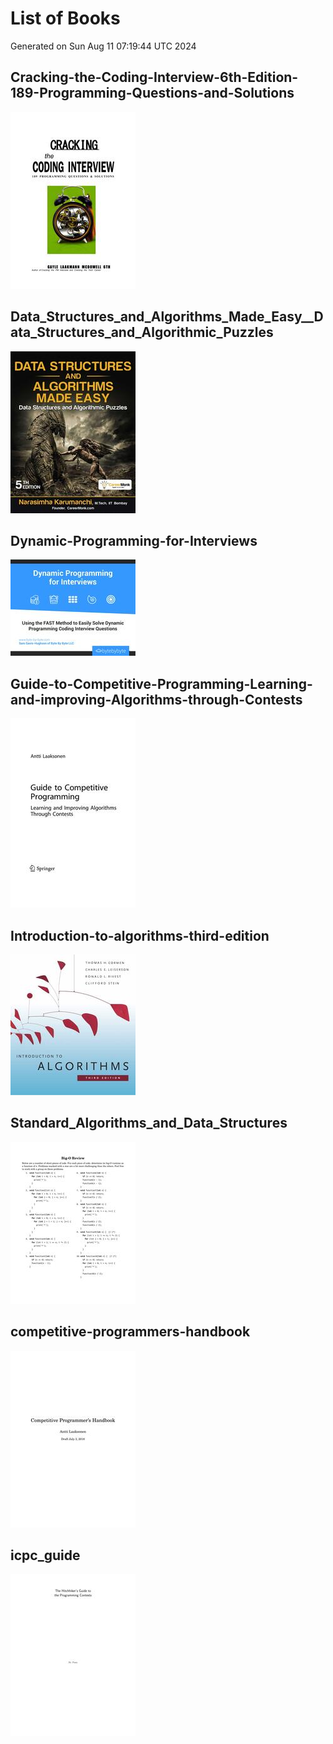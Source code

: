 # List of Books
Generated on Sun Aug 11 07:19:44 UTC 2024

## Cracking-the-Coding-Interview-6th-Edition-189-Programming-Questions-and-Solutions
<img src="Thumbnails/Cracking-the-Coding-Interview-6th-Edition-189-Programming-Questions-and-Solutions-thumbnail.jpg" width="200px">

## Data_Structures_and_Algorithms_Made_Easy__Data_Structures_and_Algorithmic_Puzzles
<img src="Thumbnails/Data_Structures_and_Algorithms_Made_Easy__Data_Structures_and_Algorithmic_Puzzles-thumbnail.jpg" width="200px">

## Dynamic-Programming-for-Interviews
<img src="Thumbnails/Dynamic-Programming-for-Interviews-thumbnail.jpg" width="200px">

## Guide-to-Competitive-Programming-Learning-and-improving-Algorithms-through-Contests
<img src="Thumbnails/Guide-to-Competitive-Programming-Learning-and-improving-Algorithms-through-Contests-thumbnail.jpg" width="200px">

## Introduction-to-algorithms-third-edition
<img src="Thumbnails/Introduction-to-algorithms-third-edition-thumbnail.jpg" width="200px">

## Standard_Algorithms_and_Data_Structures
<img src="Thumbnails/Standard_Algorithms_and_Data_Structures-thumbnail.jpg" width="200px">

## competitive-programmers-handbook
<img src="Thumbnails/competitive-programmers-handbook-thumbnail.jpg" width="200px">

## icpc_guide
<img src="Thumbnails/icpc_guide-thumbnail.jpg" width="200px">

